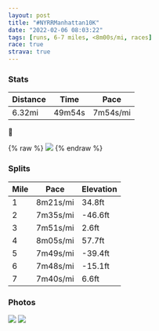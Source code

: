 ```yaml
---
layout: post
title: "#NYRRManhattan10K"
date: "2022-02-06 08:03:22"
tags: [runs, 6-7 miles, <8m00s/mi, races]
race: true
strava: true
---
```


### Stats

| Distance | Time | Pace |
|----------|------|------|
|6.32mi|49m54s|7m54s/mi|

🥶

{% raw %}
<img src='https://maps.googleapis.com/maps/api/staticmap?maptype=roadmap&path=enc:iezwFhfnbMOa@gAeAu@g@oAe@WE]As@FqAp@o@Ro@?g@I]S]YkAmA[o@_AaC_@i@s@WsAH[C_A]KK[OuAUwAe@mAk@cAq@yAyAYk@{@iAUQy@e@mCoA{@o@}@s@k@w@GMYyAMaAOq@Ao@NaECo@Ow@Yg@cAy@yBsAi@c@mCiBs@m@i@Yg@c@iAs@g@a@uBqAs@[wCwBeAi@]E_@?yALe@A}AUm@@UBk@Nc@X]Zs@Zm@?m@Ms@YqAgAeAw@k@i@{@eAk@o@gA_BYWm@_@e@Cm@Js@DaACoAMs@Qw@Im@U]Wg@o@Qa@Uw@Ki@_@s@II[KS?SDULKJQf@Ah@Hp@DRPb@d@x@Th@BPCv@M\STYNg@Ba@K_@W][kA{AOKqAs@WQg@Uu@Qa@Ba@HUL}@`A[f@}@vBQrAQnCEjAOnACd@H|@Xh@XV\Nr@DZEPMHM\aAd@kCZi@JIj@OT?h@Hd@EfA]r@Q^@r@Tj@b@RRf@v@Pb@ZjA`@`CTj@^^d@Z`A^\Zb@n@DLfAxEL^Zp@^b@PR`Av@zBnAf@PlBx@t@j@b@r@`AdCn@p@`@Tf@NV@`ACj@Kf@Db@T`@Z`@p@Lf@l@nDPn@JRnAjBdAhAxBvAh@LvAHdAMp@WrBi@fAMLBt@\XVf@Z\XzAvA`@n@nAfCTZd@\bAVdB?nAE^Fh@T|@x@`@j@p@~Az@vAdAlAHDt@v@h@d@dApAn@`A`ApBp@jAl@n@b@ZnA\j@@d@EvBIp@InACJF^JVLh@`@^j@Lh@Fl@N|@HXT`@dChBbAb@pCfAnAZz@b@ZRn@l@z@fArA`CjEhFz@n@d@Vx@Tb@E~@c@j@[V[l@qAVm@ROVg@n@}ATe@Lu@LmA?k@Qs@]k@g@_@_@UqAk@e@]cBs@_@Ua@o@k@i@w@iASc@Qq@Ec@A_AXoA`@eAJa@DSBoAKk@Mc@_@_AYc@c@]e@Uy@Ue@W[[QW[u@g@qAQo@cAkA]Uk@U_@Us@Yu@Ee@J]PQ`@Kp@A\B^@p@Cf@Mx@g@dC&key=AIzaSyC1MId7bFpkLXNAaYhBSTb8jLyiSqzbDtM&size=800x800&markers=color:yellow|label:S|40.77157,-73.96981&markers=color:green|label:F|40.77365999999999,-73.97114'>
{% endraw %}

### Splits

| Mile | Pace | Elevation |
|------|------|-----------|
|1|8m21s/mi|34.8ft|
|2|7m35s/mi|-46.6ft|
|3|7m51s/mi|2.6ft|
|4|8m05s/mi|57.7ft|
|5|7m49s/mi|-39.4ft|
|6|7m48s/mi|-15.1ft|
|7|7m40s/mi|6.6ft|

### Photos
<img src='https://dgtzuqphqg23d.cloudfront.net/36CbRcQGPo_YCggGZx1dRch9G2nAoI93WFujtEUn7CI-576x768.jpg'>

<img src='https://dgtzuqphqg23d.cloudfront.net/Dsn7RNiH1gxVKbgaHXzWOs5SyhNVds825U-Xb4FkZNA-768x618.jpg'>
